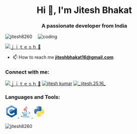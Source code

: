 <h1 align="center">Hi 👋, I'm Jitesh Bhakat</h1>
<h3 align="center">A passionate developer from India</h3>

<img align="right" alt="coding" width="400" src="https://www.google.com/url?sa=i&url=https%3A%2F%2Fgiphy.com%2Fstickers%2Fthebuzzingstudio-code-tbs-thebuzzing-zhYSVCirREeIZtONCI&psig=AOvVaw1tokGMfaERFBha_-eNp1U1&ust=1700936215394000&source=images&cd=vfe&opi=89978449&ved=0CBEQjRxqFwoTCMicjKmf3YIDFQAAAAAdAAAAABAd" >

<p align="left"> <img src="https://komarev.com/ghpvc/?username=jitesh8260&label=Profile%20views&color=0e75b6&style=flat" alt="jitesh8260" /> </p>

<p align="left"> <a href="https://twitter.com/ｊｉｔｅｓｈ 🦋" target="blank"><img src="https://img.shields.io/twitter/follow/ｊｉｔｅｓｈ 🦋?logo=twitter&style=for-the-badge" alt="ｊｉｔｅｓｈ 🦋" /></a> </p>

- 📫 How to reach me **jiteshbhakat16@gmail.com**

<h3 align="left">Connect with me:</h3>
<p align="left">
<a href="https://twitter.com/ｊｉｔｅｓｈ 🦋" target="blank"><img align="center" src="https://raw.githubusercontent.com/rahuldkjain/github-profile-readme-generator/master/src/images/icons/Social/twitter.svg" alt="ｊｉｔｅｓｈ 🦋" height="30" width="40" /></a>
<a href="https://linkedin.com/in/jitesh kumar" target="blank"><img align="center" src="https://raw.githubusercontent.com/rahuldkjain/github-profile-readme-generator/master/src/images/icons/Social/linked-in-alt.svg" alt="jitesh kumar" height="30" width="40" /></a>
<a href="https://instagram.com/_jitesh.25.16_" target="blank"><img align="center" src="https://raw.githubusercontent.com/rahuldkjain/github-profile-readme-generator/master/src/images/icons/Social/instagram.svg" alt="_jitesh.25.16_" height="30" width="40" /></a>
</p>

<h3 align="left">Languages and Tools:</h3>
<p align="left"> <a href="https://www.cprogramming.com/" target="_blank" rel="noreferrer"> <img src="https://raw.githubusercontent.com/devicons/devicon/master/icons/c/c-original.svg" alt="c" width="40" height="40"/> </a> <a href="https://www.java.com" target="_blank" rel="noreferrer"> <img src="https://raw.githubusercontent.com/devicons/devicon/master/icons/java/java-original.svg" alt="java" width="40" height="40"/> </a> <a href="https://www.python.org" target="_blank" rel="noreferrer"> <img src="https://raw.githubusercontent.com/devicons/devicon/master/icons/python/python-original.svg" alt="python" width="40" height="40"/> </a> </p>

<p><img align="center" src="https://github-readme-stats.vercel.app/api/top-langs?username=jitesh8260&show_icons=true&locale=en&layout=compact" alt="jitesh8260" /></p>
